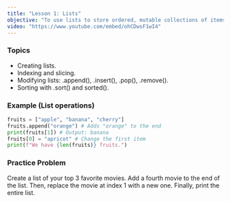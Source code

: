 ```yaml
---
title: "Lesson 1: Lists"
objective: "To use lists to store ordered, mutable collections of items."
video: "https://www.youtube.com/embed/ohCDwsF1wI4"
---
```


### Topics

- Creating lists.
- Indexing and slicing.
- Modifying lists: .append(), .insert(), .pop(), .remove().
- Sorting with .sort() and sorted().

### Example (List operations)

```python
fruits = ["apple", "banana", "cherry"]
fruits.append("orange") # Adds "orange" to the end
print(fruits[1]) # Output: banana
fruits[0] = "apricot" # Change the first item
print(f"We have {len(fruits)} fruits.")
```

### Practice Problem

Create a list of your top 3 favorite movies. Add a fourth movie to the end of the list. Then, replace the movie at index 1 with a new one. Finally, print the entire list.
